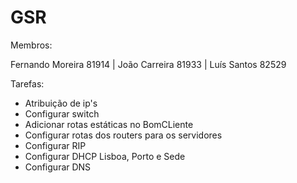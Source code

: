 # GSR

Membros:

Fernando Moreira 81914 |
João Carreira 81933 | 
Luís Santos 82529

Tarefas:
 - Atribuição de ip's
 - Configurar switch
 - Adicionar rotas estáticas no BomCLiente
 - Configurar rotas dos routers para os servidores
 - Configurar RIP
 - Configurar DHCP Lisboa, Porto e Sede
 - Configurar DNS
